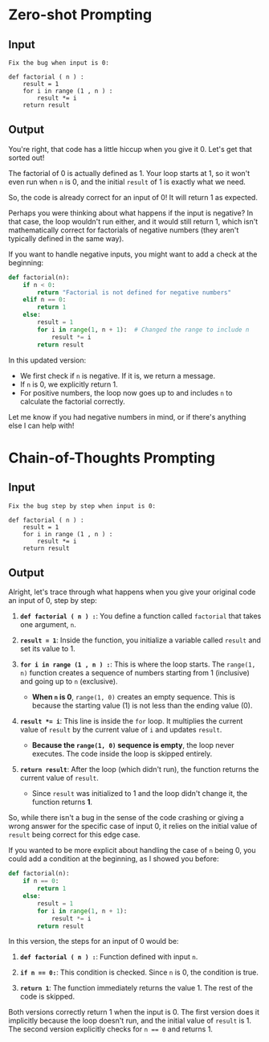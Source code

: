 # Zero-shot Prompting

## Input
    Fix the bug when input is 0:

    def factorial ( n ) :
        result = 1
        for i in range (1 , n ) :
            result *= i
        return result

## Output
You're right, that code has a little hiccup when you give it 0. Let's get that sorted out!

The factorial of 0 is actually defined as 1. Your loop starts at 1, so it won't even run when `n` is 0, and the initial `result` of 1 is exactly what we need.

So, the code is already correct for an input of 0! It will return 1 as expected.

Perhaps you were thinking about what happens if the input is negative? In that case, the loop wouldn't run either, and it would still return 1, which isn't mathematically correct for factorials of negative numbers (they aren't typically defined in the same way).

If you want to handle negative inputs, you might want to add a check at the beginning:

```python
def factorial(n):
    if n < 0:
        return "Factorial is not defined for negative numbers"
    elif n == 0:
        return 1
    else:
        result = 1
        for i in range(1, n + 1):  # Changed the range to include n
            result *= i
        return result
```

In this updated version:

* We first check if `n` is negative. If it is, we return a message.
* If `n` is 0, we explicitly return 1.
* For positive numbers, the loop now goes up to and includes `n` to calculate the factorial correctly.

Let me know if you had negative numbers in mind, or if there's anything else I can help with!


# Chain-of-Thoughts Prompting

## Input 
    Fix the bug step by step when input is 0:

    def factorial ( n ) :
        result = 1
        for i in range (1 , n ) :
            result *= i
        return result

## Output
Alright, let's trace through what happens when you give your original code an input of 0, step by step:

1.  **`def factorial ( n ) :`**: You define a function called `factorial` that takes one argument, `n`.

2.  **`result = 1`**: Inside the function, you initialize a variable called `result` and set its value to 1.

3.  **`for i in range (1 , n ) :`**: This is where the loop starts. The `range(1, n)` function creates a sequence of numbers starting from 1 (inclusive) and going up to `n` (exclusive).

    * **When `n` is 0**, `range(1, 0)` creates an empty sequence. This is because the starting value (1) is not less than the ending value (0).

4.  **`result *= i`**: This line is inside the `for` loop. It multiplies the current value of `result` by the current value of `i` and updates `result`.

    * **Because the `range(1, 0)` sequence is empty**, the loop never executes. The code inside the loop is skipped entirely.

5.  **`return result`**: After the loop (which didn't run), the function returns the current value of `result`.

    * Since `result` was initialized to 1 and the loop didn't change it, the function returns **1**.

So, while there isn't a bug in the sense of the code crashing or giving a wrong answer for the specific case of input 0, it relies on the initial value of `result` being correct for this edge case.

If you wanted to be more explicit about handling the case of `n` being 0, you could add a condition at the beginning, as I showed you before:

```python
def factorial(n):
    if n == 0:
        return 1
    else:
        result = 1
        for i in range(1, n + 1):
            result *= i
        return result
```

In this version, the steps for an input of 0 would be:

1.  **`def factorial ( n ) :`**: Function defined with input `n`.

2.  **`if n == 0:`**: This condition is checked. Since `n` is 0, the condition is true.

3.  **`return 1`**: The function immediately returns the value 1. The rest of the code is skipped.

Both versions correctly return 1 when the input is 0. The first version does it implicitly because the loop doesn't run, and the initial value of `result` is 1. The second version explicitly checks for `n == 0` and returns 1.